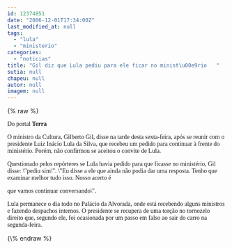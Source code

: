 ```yaml
---
id: 12374851
date: "2006-12-01T17:34:00Z"
last_modified_at: null
tags:
  - "lula"
  - "ministerio"
categories:
  - "noticias"
title: "Gil diz que Lula pediu para ele ficar no minist\u00e9rio   "
sutia: null
chapeu: null
autor: null
imagem: null
---
```

{\% raw %}
<p><P><FONT face=Verdana>Do portal <STRONG>Terra</STRONG></FONT></P></p>
<p><P><FONT face=Verdana>O ministro da Cultura, Gilberto Gil, disse na tarde desta sexta-feira, após se reunir com o presidente Luiz Inácio Lula da Silva, que recebeu um pedido para continuar à frente do ministério. Porém, não confirmou se aceitou o convite de Lula. </FONT></P></p>
<p><P><FONT face=Verdana>Questionado pelos repórteres se Lula havia pedido para que ficasse no ministério, Gil disse: \"pediu sim\". \"Eu disse a ele que ainda não podia dar uma resposta. Tenho que examinar melhor tudo isso. Nosso acerto é</p>
<p> que vamos continuar conversando\". </FONT></p>
<p><P><FONT face=Verdana>Lula permanece o dia todo no Palácio da Alvorada, onde está recebendo alguns ministros e fazendo despachos internos. O presidente se recupera de uma torção no tornozelo direito que, segundo ele, foi ocasionada por um passo em falso ao sair do carro na segunda-feira.</FONT> </P> </p>
{\% endraw %}